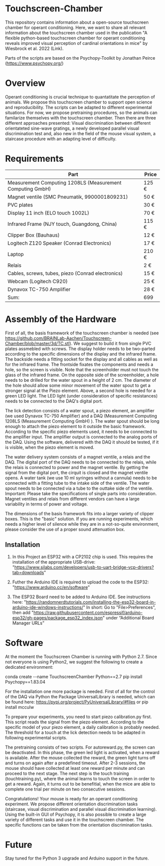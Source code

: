 # Touchscreen-Chamber

This repository contains information about a open-source touchscreen chamber for operant conditioning. 
Here, we want to share all relevant information about the touchscreen chamber used in the publication "A flexible python-based touchscreen chamber for operant conditioning reveals improved visual perception of cardinal orientations in mice" by Wiesbrock et al. 2022 (Link). 

Parts of the scripts are based on the Psychopy-Toolkit by Jonathan Peirce (https://www.psychopy.org/)


# Overview

Operant conditioning is crucial technique to quantatitate the perception of animals. We propose this touchscreen chamber to support open science and reproducibility. 
The scripts can be adapted to different experimental situations. For now, we propose pretraining procedures, so the animals can familarize themselves with the touchscreen chamber. Then there are three different approaches presented: Visual discrimination between different orientateted sine-wave gratings, a newly developed parallel visual discrimination test and, also new in the field of the mouse visual system, a staircase procedure with an adapting level of difficulty. 

# Requirements

|Part|Price|
|---|---|
|Measurement Computing 1208LS (Measurement Computing GmbH) | 125 €|
|Magnet ventile (SMC Pneumatik, 9900001809231)|50 €|
|PVC plates| 30 € |
|Display 11 inch (ELO touch 1002L)| 70 €|
|Infrared Frame (NJY touch, Guangdong, China)| 115 €|
|Clipper Box (Bauhaus)| 12 €|
|Logitech Z120 Speaker (Conrad Electronics)|17 €|
|Laptop| 210 €|
|Relais| 2 €|
|Cables, screws, tubes, piezo (Conrad electronics)|15 €|
|Webcam (Logitech C920)| 25 €|
|Dynavox TC-750 Amplifier| 28 €|
|Sum:| 699| 



# Assembly of the Hardware

First of all, the basis framework of the touchscreen chamber is needed (see https://github.com/BRAINLab-Aachen/Touchscreen-Chamber/blob/master/3d/TC.stl). We suggest to build it from single PVC plates assmebled with screws. The display holder needs to be two-parted according to the specific dimensions of the display and the infrared frame. The backside needs a fitting socket for the display and all cables as well as for the infrared frame. The frontside fixates the components and needs a hole, so the screen is visible. Note that the screenholder must not touch the glass of the infrared frame. On the opposite side of the screenholder, a hole needs to be drilled for the water spout in a height of 2 cm. The diameter of the hole should allow some minor movement of the water spout to get a stronger signal at the Piezo element. Above, a second hole is needed for a green LED light. The LED light (under consideration of specific resistances) needs to be connected to the DAQ's digital port.

The lick detection consists of a water spout, a piezo element, an amplifier (we used Dynavox TC-750 Amplifier) and a DAQ (Measurement Computing 1208LS (Measurement Computing GmbH) ). The water spout should be long enough to attach the piezo element to it outside the basic framework. According to the specific piezo elements used, it needs to be connected to the amplifier input. The amplifier output is connected to the analog ports of the DAQ. Using the software, delivered with the DAQ it should be tested, if it is visible, when the piezo element is moved. 

The water delivery system consists of a magnet ventile, a relais and the DAQ. The digital port of the DAQ needs to be connected to the relais, while the relais is connected to power and the magnet ventile. By getting the signal from the digital port, the cirquit is closed and the magnet ventile opens. A water tank (we use 10 ml syringes without a cannula) needs to be connected with a fitting tube to the intake side of the ventile. The water spout needs to be connected via a tube to the outtake side of the ventile. Important: Please take the specifications of single parts into consideration. Magnet ventiles and relais from different vendors can have a large variability in terms of power and voltage. 

The dimensions of the basis framework fits into a larger variety of clipper boxes. This is the "basic" solution. If you are running experiments, which needs a higher level of silence while they are in a not-so-quite environment, please consider the use of a proper sound attenuation box. 

## Installation ##
1. In this Project an ESP32 with a CP2102 chip is used. This requires the installation of the appropriate USB-drive:
"https://www.silabs.com/developers/usb-to-uart-bridge-vcp-drivers?tab=downloads"

2. Futher the Arduino IDE is required to upload the code to the ESP32:
"https://www.arduino.cc/en/software"

3. The ESP32 Board need to be added to Arduino IDE. See instructions here: "https://randomnerdtutorials.com/installing-the-esp32-board-in-arduino-ide-windows-instructions/"
In short: Go to "File>Preferences", then add "https://raw.githubusercontent.com/espressif/arduino-esp32/gh-pages/package_esp32_index.json" under “Additional Board Manager URLs”


# Software

At the moment the Touchscreen Chamber is running with Python 2.7. Since not everyone is using Python2, we suggest the following to create a dedicated environment:

conda create --name TouchscreenChamber Python==2.7
pip install Psychopy==1.83.04

For the installation one more package is needed. First of all for the control of the DAQ via Python the Package UniversalLibrary is needed, which can be found here: https://pypi.org/project/PyUniversalLibrary/#files or pip install mcculw

To prepare your experiments, you need to start piezo calibration.py first. This script reads the signal from the piezo element. According to the specific model of your piezo element, a daily calibration is probably needed. The threshold for a touch at the lick detection needs to be adapted in following experimental scripts.

The pretraining consists of two scripts. For autoreward.py, the screen can be deactivated. In this phase, the green led light is activated, when a reward is available. After the mouse collected the reward, the green light turns off and turns on again after a predefined timeout. After 2-3 sessions, the mouse should have collected at least one reward per minute and can proceed to the next stage. The next step is the touch training (touchtraining.py), where the animal learns to touch the screen in order to get a reward. Again, it turns out to be benefitial, when the mice are able to complete one trial per minute on two consecutive sessions. 

Congratulations! Your mouse is ready for an operant conditioning experiment. We propose different orientation discrimination tasks (staircase, visual discrimination and parallel visual discrimination learning). Using the built-in GUI of Psychopy, it is also possible to create a large variety of different tasks and use it in the touchscreen chamber. The specific functions can be taken from the orientation discrimination tasks.

# Future

Stay tuned for the Python 3 upgrade and Arduino support in the future.  


